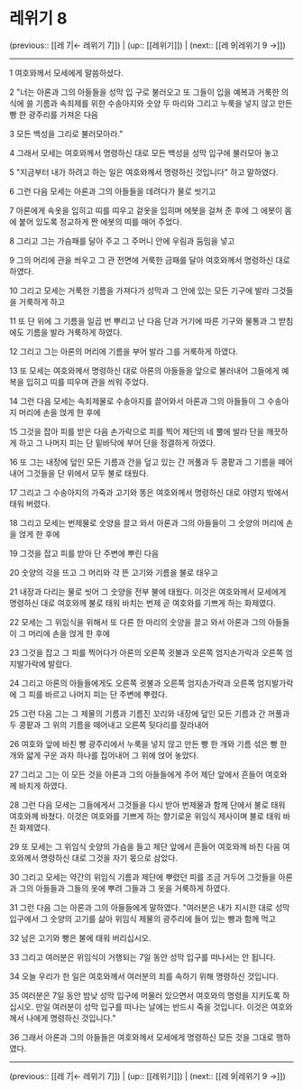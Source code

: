 # 레위기 8

(previous:: [[레 7|← 레위기 7]]) | (up:: [[레위기]]) | (next:: [[레 9|레위기 9 →]])

***




1 
여호와께서 모세에게 말씀하셨다. 



2 
"너는 아론과 그의 아들들을 성막 입 구로 불러오고 또 그들이 입을 예복과 거룩한 의식에 쓸 기름과 속죄제를 위한 수송아지와 숫양 두 마리와 그리고 누룩을 넣지 않고 만든 빵 한 광주리를 가져온 다음 



3 
모든 백성을 그리로 불러모아라." 



4 
그래서 모세는 여호와께서 명령하신 대로 모든 백성을 성막 입구에 불러모아 놓고 



5 
"지금부터 내가 하려고 하는 일은 여호와께서 명령하신 것입니다" 하고 말하였다. 



6 
그런 다음 모세는 아론과 그의 아들들을 데려다가 물로 씻기고 



7 
아론에게 속옷을 입히고 띠를 띠우고 겉옷을 입히며 에봇을 걸쳐 준 후에 그 에봇이 몸에 붙어 있도록 정교하게 짠 에봇의 띠를 매어 주었다. 



8 
그리고 그는 가슴패를 달아 주고 그 주머니 안에 우림과 둠밈을 넣고 



9 
그의 머리에 관을 씌우고 그 관 전면에 거룩한 금패를 달아 여호와께서 명령하신 대로 하였다. 



10 
그리고 모세는 거룩한 기름을 가져다가 성막과 그 안에 있는 모든 기구에 발라 그것들을 거룩하게 하고 



11 
또 단 위에 그 기름을 일곱 번 뿌리고 난 다음 단과 거기에 따른 기구와 물통과 그 받침에도 기름을 발라 거룩하게 하였다. 



12 
그리고 그는 아론의 머리에 기름을 부어 발라 그를 거룩하게 하였다. 



13 
또 모세는 여호와께서 명령하신 대로 아론의 아들들을 앞으로 불러내어 그들에게 예복을 입히고 띠를 띠우며 관을 씌워 주었다. 



14 
그런 다음 모세는 속죄제물로 수송아지를 끌어와서 아론과 그의 아들들이 그 수송아지 머리에 손을 얹게 한 후에 



15 
그것을 잡아 피를 받은 다음 손가락으로 피를 찍어 제단의 네 뿔에 발라 단을 깨끗하게 하고 그 나머지 피는 단 밑바닥에 부어 단을 정결하게 하였다. 



16 
또 그는 내장에 덮인 모든 기름과 간을 덮고 있는 간 꺼풀과 두 콩팥과 그 기름을 떼어내어 그것들을 단 위에서 모두 불로 태웠다. 



17 
그리고 그 수송아지의 가죽과 고기와 똥은 여호와께서 명령하신 대로 야영지 밖에서 태워 버렸다. 



18 
그리고 모세는 번제물로 숫양을 끌고 와서 아론과 그의 아들들이 그 숫양의 머리에 손을 얹게 한 후에 



19 
그것을 잡고 피를 받아 단 주변에 뿌린 다음 



20 
숫양의 각을 뜨고 그 머리와 각 뜬 고기와 기름을 불로 태우고 



21 
내장과 다리는 물로 씻어 그 숫양을 전부 불에 태웠다. 이것은 여호와께서 모세에게 명령하신 대로 여호와께 불로 태워 바치는 번제 곧 여호와를 기쁘게 하는 화제였다. 



22 
모세는 그 위임식을 위해서 또 다른 한 마리의 숫양을 끌고 와서 아론과 그의 아들들이 그 머리에 손을 얹게 한 후에 



23 
그것을 잡고 그 피를 찍어다가 아론의 오른쪽 귓불과 오른쪽 엄지손가락과 오른쪽 엄지발가락에 발랐다. 



24 
그리고 아론의 아들들에게도 오른쪽 귓불과 오른쪽 엄지손가락과 오른쪽 엄지발가락에 그 피를 바르고 나머지 피는 단 주변에 뿌렸다. 



25 
그런 다음 그는 그 제물의 기름과 기름진 꼬리와 내장에 덮인 모든 기름과 간 꺼풀과 두 콩팥과 그 위의 기름을 떼어내고 오른쪽 뒷다리를 잘라내어 



26 
여호와 앞에 바친 빵 광주리에서 누룩을 넣지 않고 만든 빵 한 개와 기름 섞은 빵 한 개와 얇게 구운 과자 하나를 집어내어 그 위에 얹어 놓았다. 



27 
그리고 그는 이 모든 것을 아론과 그의 아들들에게 주어 제단 앞에서 흔들어 여호와께 바치게 하였다. 



28 
그런 다음 모세는 그들에게서 그것들을 다시 받아 번제물과 함께 단에서 불로 태워 여호와께 바쳤다. 이것은 여호와를 기쁘게 하는 향기로운 위임식 제사이며 불로 태워 바친 화제였다. 



29 
또 모세는 그 위임식 숫양의 가슴을 들고 제단 앞에서 흔들어 여호와께 바친 다음 여호와께서 명령하신 대로 그것을 자기 몫으로 삼았다. 



30 
그리고 모세는 약간의 위임식 기름과 제단에 뿌렸던 피를 조금 거두어 그것들을 아론과 그의 아들들과 그들의 옷에 뿌려 그들과 그 옷을 거룩하게 하였다. 



31 
그런 다음 그는 아론과 그의 아들들에게 말하였다. "여러분은 내가 지시한 대로 성막 입구에서 그 숫양의 고기를 삶아 위임식 제물의 광주리에 들어 있는 빵과 함께 먹고 



32 
남은 고기와 빵은 불에 태워 버리십시오. 



33 
그리고 여러분은 위임식이 거행되는 7일 동안 성막 입구를 떠나서는 안 됩니다. 



34 
오늘 우리가 한 일은 여호와께서 여러분의 죄를 속하기 위해 명령하신 것입니다. 



35 
여러분은 7일 동안 밤낮 성막 입구에 머물러 있으면서 여호와의 명령을 지키도록 하십시오. 만일 여러분이 성막 입구를 떠나는 날에는 반드시 죽을 것입니다. 이것은 여호와께서 나에게 명령하신 것입니다." 



36 
그래서 아론과 그의 아들들은 여호와께서 모세에게 명령하신 모든 것을 그대로 행하였다.

***

(previous:: [[레 7|← 레위기 7]]) | (up:: [[레위기]]) | (next:: [[레 9|레위기 9 →]])

